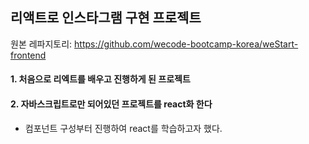## 리액트로 인스타그램 구현 프로젝트

원본 레파지토리: https://github.com/wecode-bootcamp-korea/weStart-frontend 



#### 1. 처음으로 리엑트를 배우고 진행하게 된 프로젝트

#### 2. 자바스크립트로만 되어있던 프로젝트를 react화 한다

- 컴포넌트 구성부터 진행하여 react를 학습하고자 했다.



